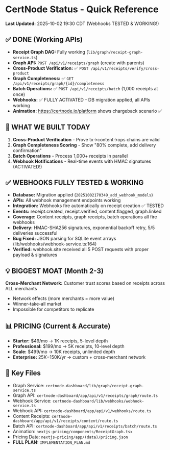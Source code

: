 # CertNode Status - Quick Reference
**Last Updated:** 2025-10-02 19:30 CDT (Webhooks TESTED & WORKING!)

## ✅ DONE (Working APIs)
- **Receipt Graph DAG:** Fully working (`lib/graph/receipt-graph-service.ts`)
- **Graph API:** `POST /api/v1/receipts/graph` (create with parents)
- **Cross-Product Verification:** ✅ `POST /api/v1/receipts/verify/cross-product`
- **Graph Completeness:** ✅ `GET /api/v1/receipts/graph/{id}/completeness`
- **Batch Operations:** ✅ `POST /api/v1/receipts/batch` (1,000 receipts at once)
- **Webhooks:** ✅ FULLY ACTIVATED - DB migration applied, all APIs working
- **Animation:** https://certnode.io/platform shows chargeback scenario ✅

## 🎉 WHAT WE BUILT TODAY
1. **Cross-Product Verification** - Prove tx→content→ops chains are valid
2. **Graph Completeness Scoring** - Show "80% complete, add delivery confirmation"
3. **Batch Operations** - Process 1,000+ receipts in parallel
4. **Webhook Notifications** - Real-time events with HMAC signatures (ACTIVATED!)

## ✅ WEBHOOKS FULLY TESTED & WORKING
- **Database:** Migration applied (`20251002170349_add_webhook_models`)
- **APIs:** All webhook management endpoints working
- **Integration:** Webhooks fire automatically on receipt creation ✅ TESTED
- **Events:** receipt.created, receipt.verified, content.flagged, graph.linked
- **Coverage:** Content receipts, graph receipts, batch operations all fire webhooks
- **Delivery:** HMAC-SHA256 signatures, exponential backoff retry, 5/5 deliveries successful
- **Bug Fixed:** JSON parsing for SQLite event arrays (lib/webhooks/webhook-service.ts:164)
- **Verified:** webhook.site received all 5 POST requests with proper payload & signatures

## 💡 BIGGEST MOAT (Month 2-3)
**Cross-Merchant Network:** Customer trust scores based on receipts across ALL merchants
- Network effects (more merchants = more value)
- Winner-take-all market
- Impossible for competitors to replicate

## 📊 PRICING (Current & Accurate)
- **Starter:** $49/mo → 1K receipts, 5-level depth
- **Professional:** $199/mo → 5K receipts, 10-level depth
- **Scale:** $499/mo → 10K receipts, unlimited depth
- **Enterprise:** $25K-$150K/yr → custom + cross-merchant network

## 🔗 Key Files
- Graph Service: `certnode-dashboard/lib/graph/receipt-graph-service.ts`
- Graph API: `certnode-dashboard/app/api/v1/receipts/graph/route.ts`
- Webhook Service: `certnode-dashboard/lib/webhooks/webhook-service.ts`
- Webhook API: `certnode-dashboard/app/api/v1/webhooks/route.ts`
- Content Receipts: `certnode-dashboard/app/api/v1/receipts/content/route.ts`
- Batch API: `certnode-dashboard/app/api/v1/receipts/batch/route.ts`
- Animation: `nextjs-pricing/components/ReceiptGraph.tsx`
- Pricing Data: `nextjs-pricing/app/(data)/pricing.json`
- **FULL PLAN:** `IMPLEMENTATION_PLAN.md`
